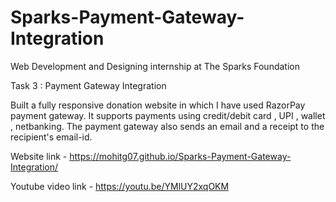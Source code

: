 # Sparks-Payment-Gateway-Integration

Web Development and Designing internship at The Sparks Foundation

Task 3 : Payment Gateway Integration

Built a fully responsive donation website in which I have used RazorPay payment gateway. It supports payments using credit/debit card , UPI , wallet , netbanking. The payment gateway also sends an email and a receipt to the recipient's email-id.

Website link - https://mohitg07.github.io/Sparks-Payment-Gateway-Integration/

Youtube video link - https://youtu.be/YMlUY2xqOKM
